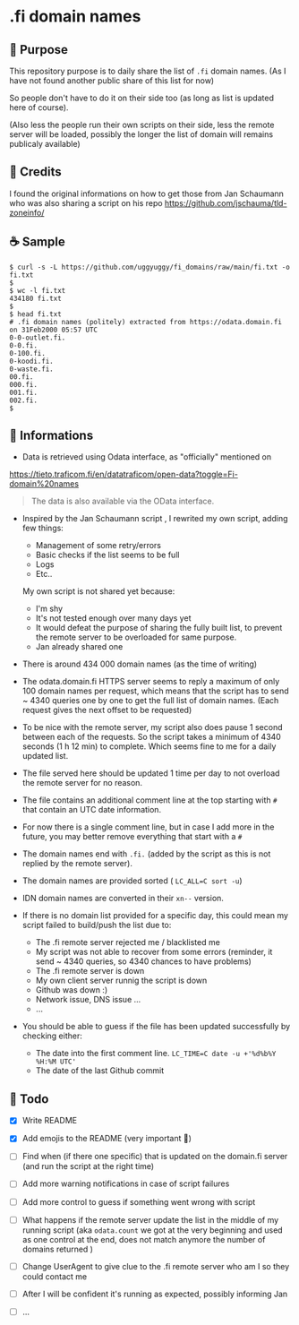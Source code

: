 # .fi domain names



## 🎯 Purpose

This repository purpose is to daily share the list of `.fi` domain names. (As I have not found another public share of this list for now)

So people don't have to do it on their side too (as long as list is updated here of course).

(Also less the people run their own scripts on their side, less the remote server will be loaded, possibly the longer the list of domain will remains publicaly available) 





## 🤝 Credits

I found the original informations on how to get those from Jan Schaumann who was also sharing a script on his repo  https://github.com/jschauma/tld-zoneinfo/





## ☕ Sample

```
$ curl -s -L https://github.com/uggyuggy/fi_domains/raw/main/fi.txt -o fi.txt
$
$ wc -l fi.txt
434180 fi.txt
$
$ head fi.txt
# .fi domain names (politely) extracted from https://odata.domain.fi on 31Feb2000 05:57 UTC
0-0-outlet.fi.
0-0.fi.
0-100.fi.
0-koodi.fi.
0-waste.fi.
00.fi.
000.fi.
001.fi.
002.fi.
$
```





## 📰 Informations

- Data is retrieved using Odata interface, as "officially" mentioned on

https://tieto.traficom.fi/en/datatraficom/open-data?toggle=Fi-domain%20names

> The data is also available via the OData  interface.

- Inspired by the Jan Schaumann script , I rewrited my own script, adding few things:

  - Management of some retry/errors
  - Basic checks if the list seems to be full
  - Logs
  - Etc..

  My own script is not shared yet because:

  - I'm shy
  - It's not tested enough over many days yet
  - It would defeat the purpose of sharing the fully built list, to prevent the remote server to be overloaded for same purpose.
  - Jan already shared one

- There is around 434 000 domain names (as the time of writing) 

- The odata.domain.fi HTTPS server seems to reply a maximum of only 100 domain names per request, which means that the script has to send  ~ 4340 queries one by one to get the full list of domain names. (Each request gives the next offset to be requested)
- To be nice with the remote server, my script also does pause 1 second between each of the requests. So the script takes a minimum of 4340 seconds (1 h 12 min) to complete. Which seems fine to me for a daily updated list.
- The file served here should be updated 1 time per day to not overload the remote server for no reason.
- The file contains an additional comment line at the top starting with `#` that contain an UTC date information.
- For now there is a single comment line, but in case I add more in the future, you may better remove everything that start with a `#`
- The domain names end with `.fi.` (added by the script as this is not replied by the remote server).
- The domain names are provided sorted ( `LC_ALL=C sort -u`)
- IDN domain names are converted in their `xn--` version. 
- If there is no domain list provided for a specific day, this could mean my script failed to build/push the list due to:
  - The .fi remote server rejected me / blacklisted me
  - My script was not able to recover from some errors (reminder, it send ~ 4340 queries, so 4340 chances to have problems)
  - The .fi remote server is down
  - My own client server runnig the script is down
  - Github was down :)
  - Network issue, DNS issue ...
  - ...
- You should be able to guess if the file has been updated successfully by checking either:
  - The date into the first comment line. `LC_TIME=C date -u +'%d%b%Y %H:%M UTC'`
  - The date of the last Github commit





## 🚧 Todo

- [x] Write README
- [x] Add emojis to the README (very important 🚨)

- [ ] Find when (if there one specific) that is updated on the domain.fi server (and run the script at the right time)

- [ ] Add more warning notifications in case of script failures
- [ ] Add more control to guess if something went wrong with script
- [ ] What happens if the remote server update the list in the middle of my running script (aka `odata.count` we got at the very beginning and used as one control at the end, does not match anymore the number of domains returned   )
- [ ] Change UserAgent to give clue to the .fi remote server who am I so they could contact me 
- [ ] After I will be confident it's running as expected, possibly informing Jan
- [ ] ...

